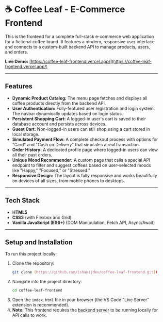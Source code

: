 # ☕ Coffee Leaf - E-Commerce Frontend

This is the frontend for a complete full-stack e-commerce web application for a fictional coffee brand. It features a modern, responsive user interface and connects to a custom-built backend API to manage products, users, and orders.

**Live Demo:** [https://coffee-leaf-frontend.vercel.app/](https://coffee-leaf-frontend.vercel.app/) 



---

## Features

* **Dynamic Product Catalog:** The menu page fetches and displays all coffee products directly from the backend API.
* **User Authentication:** Fully-featured user registration and login system. The navbar dynamically updates based on login status.
* **Persistent Shopping Cart:** A logged-in user's cart is saved to their database account and persists across devices.
* **Guest Cart:** Non-logged-in users can still shop using a cart stored in local storage.
* **Simulated Payment Flow:** A complete checkout process with options for "Card" and "Cash on Delivery" that simulates a real transaction.
* **Order History:** A dedicated profile page where logged-in users can view all their past orders.
* **Unique Mood Recommender:** A custom page that calls a special API endpoint to filter and suggest coffees based on user-selected moods like "Happy," "Focused," or "Stressed."
* **Responsive Design:** The layout is fully responsive and works beautifully on devices of all sizes, from mobile phones to desktops.

---

## Tech Stack

* **HTML5**
* **CSS3** (with Flexbox and Grid)
* **Vanilla JavaScript (ES6+)** (DOM Manipulation, Fetch API, Async/Await)

---

## Setup and Installation

To run this project locally:

1.  Clone the repository:
    ```bash
    git clone [https://github.com/ishanijdev/coffee-leaf-frontend.git](https://github.com/ishanijdev/coffee-leaf-frontend.git)
    ```
2.  Navigate into the project directory:
    ```bash
    cd coffee-leaf-frontend
    ```
3.  Open the `index.html` file in your browser (the VS Code "Live Server" extension is recommended).
4.  **Note:** This frontend requires the [backend server](https://github.com/ishanijdev/coffee-leaf-backend) to be running locally for API calls to work.
